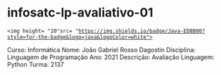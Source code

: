 # infosatc-lp-avaliativo-01
 <code><img height= "20"src= "https://img.shields.io/badge/Java-ED8B00?style=for-the-badge&logo=java&logoColor=white"></code>
 
 Curso: Informática
 Nome: João Gabriel Rosso Dagostin
 Disciplina: Linguagem de Programação
 Ano: 2021
 Descrição: Avaliação
 Linguagem: Python
 Turma: 2137

